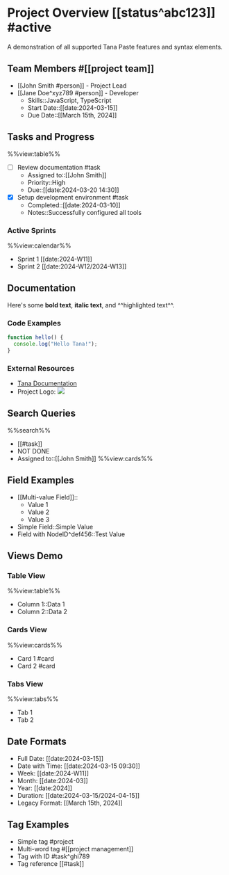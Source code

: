 # Project Overview [[status^abc123]] #active

A demonstration of all supported Tana Paste features and syntax elements.

## Team Members #[[project team]]
- [[John Smith #person]] - Project Lead
- [[Jane Doe^xyz789 #person]] - Developer
  - Skills::JavaScript, TypeScript
  - Start Date::[[date:2024-03-15]]
  - Due Date::[[March 15th, 2024]]

## Tasks and Progress
%%view:table%%
- [ ] Review documentation #task
  - Assigned to::[[John Smith]]
  - Priority::High
  - Due::[[date:2024-03-20 14:30]]
- [x] Setup development environment #task
  - Completed::[[date:2024-03-10]]
  - Notes::Successfully configured all tools

### Active Sprints
%%view:calendar%%
- Sprint 1 [[date:2024-W11]]
- Sprint 2 [[date:2024-W12/2024-W13]]

## Documentation
Here's some **bold text**, __italic text__, and ^^highlighted text^^.

### Code Examples
```typescript
function hello() {
  console.log("Hello Tana!");
}
```

### External Resources
- [Tana Documentation](https://tana.inc/docs)
- Project Logo: ![](https://example.com/logo.png)

## Search Queries
%%search%%
- [[#task]]
- NOT DONE
- Assigned to::[[John Smith]]
%%view:cards%%

## Field Examples
- [[Multi-value Field]]::
  - Value 1
  - Value 2
  - Value 3
- Simple Field::Simple Value
- Field with NodeID^def456::Test Value

## Views Demo
### Table View
%%view:table%%
- Column 1::Data 1
- Column 2::Data 2

### Cards View
%%view:cards%%
- Card 1 #card
- Card 2 #card

### Tabs View
%%view:tabs%%
- Tab 1
- Tab 2

## Date Formats
- Full Date: [[date:2024-03-15]]
- Date with Time: [[date:2024-03-15 09:30]]
- Week: [[date:2024-W11]]
- Month: [[date:2024-03]]
- Year: [[date:2024]]
- Duration: [[date:2024-03-15/2024-04-15]]
- Legacy Format: [[March 15th, 2024]]

## Tag Examples
- Simple tag #project
- Multi-word tag #[[project management]]
- Tag with ID #task^ghi789
- Tag reference [[#task]] 
